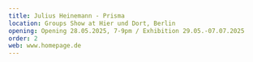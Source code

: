 ```yaml
---
title: Julius Heinemann - Prisma
location: Groups Show at Hier und Dort, Berlin
opening: Opening 28.05.2025, 7-9pm / Exhibition 29.05.-07.07.2025
order: 2
web: www.homepage.de
---
```

